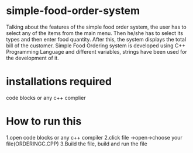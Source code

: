 # simple-food-order-system
Talking about the features of the simple food order system, the user has to select any of the items from the main menu. Then he/she has to select its types and then enter food quantity. After this, the system displays the total bill of the customer. Simple Food Ordering system is developed using C++ Programming Language and different variables, strings have been used for the development of it.

# installations required 

code blocks or any c++ complier


# How to run this 
1.open code blocks or any c++ compiler
2.click file ->open->choose your file(ORDERINGC.CPP)
3.Build the file, build and run the file

